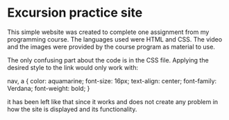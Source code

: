# Excursion practice site

This simple website was created to complete one assignment from my programming course. The languages used were HTML and CSS. The video and the images were provided by the course program as material to use. 

The only confusing part about the code is in the CSS file. Applying the desired style to the link would only work with:

nav, a {
    color: aquamarine;
    font-size: 16px;
    text-align: center;
    font-family: Verdana;
    font-weight: bold;
}

it has been left like that since it works and does not create any problem in how the site is displayed and its functionality.
